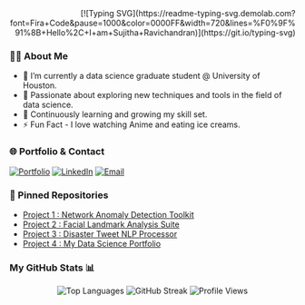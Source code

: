 <div align="right">
  [![Typing SVG](https://readme-typing-svg.demolab.com?font=Fira+Code&pause=1000&color=0000FF&width=720&lines=%F0%9F%91%8B+Hello%2C+I+am+Sujitha+Ravichandran)](https://git.io/typing-svg)
</div>

### 👩‍💻 About Me
- 🔭 I’m currently a data science graduate student @ University of Houston.
- 🌱 Passionate about exploring new techniques and tools in the field of data science.
- 📖 Continuously learning and growing my skill set.
- ⚡ Fun Fact - I love watching Anime and eating ice creams.

### 🌐 Portfolio & Contact
[![Portfolio](https://img.shields.io/badge/Portfolio-0077B5?style=for-the-badge&logo=portfolio&logoColor=white)](https://sujims22.github.io/sujitharavichandran/)
[![LinkedIn](https://img.shields.io/badge/LinkedIn-0077B5?style=for-the-badge&logo=linkedin&logoColor=white)](https://www.linkedin.com/in/sujitharavichandran/)
[![Email](https://img.shields.io/badge/Email-D14836?style=for-the-badge&logo=gmail&logoColor=white)](mailto:sravich8@cougarnet.uh.edu)

### 📌 Pinned Repositories
- [Project 1 : Network Anomaly Detection Toolkit](https://github.com/sujims22/Network-anamoly-detection)
- [Project 2 : Facial Landmark Analysis Suite](https://github.com/sujims22/Facial-Landmark-Analysis)
- [Project 3 : Disaster Tweet NLP Processor](https://github.com/sujims22/Natural-Language-Processing-with-Disaster-Tweets)
- [Project 4 : My Data Science Portfolio](https://github.com/sujims22/sujitharavichandran)

### My GitHub Stats 📊
<div align="center">
  <div>
    <img src="https://github-readme-stats.vercel.app/api/top-langs/?username=sujims22&layout=compact" alt="Top Languages" />
    <img src="https://github-readme-streak-stats.herokuapp.com/?user=sujims22" alt="GitHub Streak" />
    <img src="https://komarev.com/ghpvc/?username=sujims22" alt="Profile Views" />
  </div>
</div>






